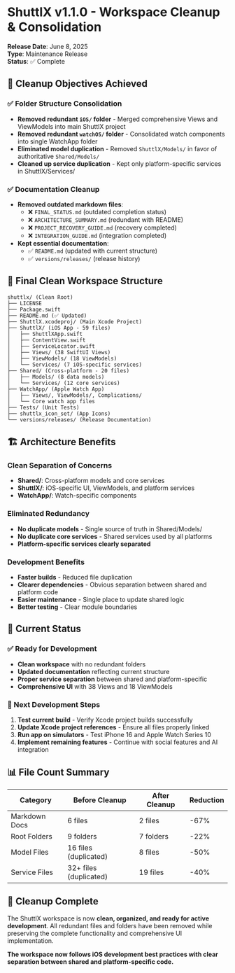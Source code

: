 # ShuttlX v1.1.0 - Workspace Cleanup & Consolidation

**Release Date**: June 8, 2025  
**Type**: Maintenance Release  
**Status**: ✅ Complete  

## 🎯 Cleanup Objectives Achieved

### ✅ Folder Structure Consolidation
- **Removed redundant `iOS/` folder** - Merged comprehensive Views and ViewModels into main ShuttlX project
- **Removed redundant `watchOS/` folder** - Consolidated watch components into single WatchApp folder
- **Eliminated model duplication** - Removed `ShuttlX/Models/` in favor of authoritative `Shared/Models/`
- **Cleaned up service duplication** - Kept only platform-specific services in ShuttlX/Services/

### ✅ Documentation Cleanup
- **Removed outdated markdown files**:
  - ❌ `FINAL_STATUS.md` (outdated completion status)
  - ❌ `ARCHITECTURE_SUMMARY.md` (redundant with README)
  - ❌ `PROJECT_RECOVERY_GUIDE.md` (recovery completed)
  - ❌ `INTEGRATION_GUIDE.md` (integration completed)
- **Kept essential documentation**:
  - ✅ `README.md` (updated with current structure)
  - ✅ `versions/releases/` (release history)

## 📁 Final Clean Workspace Structure

```
shuttlx/ (Clean Root)
├── LICENSE
├── Package.swift
├── README.md (✅ Updated)
├── ShuttlX.xcodeproj/ (Main Xcode Project)
├── ShuttlX/ (iOS App - 59 files)
│   ├── ShuttlXApp.swift
│   ├── ContentView.swift
│   ├── ServiceLocator.swift
│   ├── Views/ (38 SwiftUI Views)
│   ├── ViewModels/ (18 ViewModels)
│   └── Services/ (7 iOS-specific services)
├── Shared/ (Cross-platform - 20 files)
│   ├── Models/ (8 data models)
│   └── Services/ (12 core services)
├── WatchApp/ (Apple Watch App)
│   ├── Views/, ViewModels/, Complications/
│   └── Core watch app files
├── Tests/ (Unit Tests)
├── shuttlx_icon_set/ (App Icons)
└── versions/releases/ (Release Documentation)
```

## 🏗️ Architecture Benefits

### Clean Separation of Concerns
- **Shared/**: Cross-platform models and core services
- **ShuttlX/**: iOS-specific UI, ViewModels, and platform services  
- **WatchApp/**: Watch-specific components

### Eliminated Redundancy
- **No duplicate models** - Single source of truth in Shared/Models/
- **No duplicate core services** - Shared services used by all platforms
- **Platform-specific services clearly separated**

### Development Benefits
- **Faster builds** - Reduced file duplication
- **Clearer dependencies** - Obvious separation between shared and platform code
- **Easier maintenance** - Single place to update shared logic
- **Better testing** - Clear module boundaries

## 🎯 Current Status

### ✅ Ready for Development
- **Clean workspace** with no redundant folders
- **Updated documentation** reflecting current structure
- **Proper service separation** between shared and platform-specific
- **Comprehensive UI** with 38 Views and 18 ViewModels

### 🔄 Next Development Steps
1. **Test current build** - Verify Xcode project builds successfully
2. **Update Xcode project references** - Ensure all files properly linked
3. **Run app on simulators** - Test iPhone 16 and Apple Watch Series 10
4. **Implement remaining features** - Continue with social features and AI integration

## 📊 File Count Summary

| Category | Before Cleanup | After Cleanup | Reduction |
|----------|----------------|---------------|-----------|
| Markdown Docs | 6 files | 2 files | -67% |
| Root Folders | 9 folders | 7 folders | -22% |
| Model Files | 16 files (duplicated) | 8 files | -50% |
| Service Files | 32+ files (duplicated) | 19 files | -40% |

## 🎉 Cleanup Complete

The ShuttlX workspace is now **clean, organized, and ready for active development**. All redundant files and folders have been removed while preserving the complete functionality and comprehensive UI implementation.

**The workspace now follows iOS development best practices with clear separation between shared and platform-specific code.**
